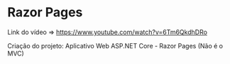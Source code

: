 # Razor Pages

Link do vídeo => https://www.youtube.com/watch?v=6Tm6QkdhDRo

Criação do projeto:
Aplicativo Web ASP.NET Core - Razor Pages (Não é o MVC)